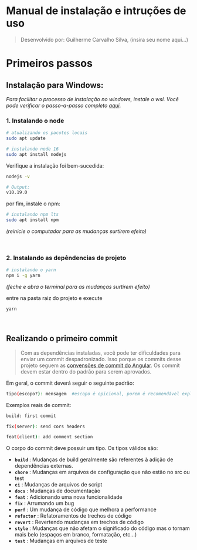 # **Manual de instalação e intruções de uso**

> Desenvolvido por: Guilherme Carvalho Silva, (insira seu nome aqui...)

# Primeiros passos

## Instalação para Windows:

_Para facilitar o processo de instalação no windows, instale o wsl. Você pode verificar o passo-a-passo completo [aqui](https://pureinfotech.com/install-windows-subsystem-linux-2-windows-10/)._

### 1. Instalando o node

```sh
# atualizando os pacotes locais
sudo apt update
```

```sh
# instalando node 16
sudo apt install nodejs
```

Verifique a instalação foi bem-sucedida:

```sh
nodejs -v
```

```sh
# Output:
v10.19.0
```

por fim, instale o npm:

```sh
# instalando npm lts
sudo apt install npm
```

_(reinicie o computador para as mudanças surtirem efeito)_

<br/>

### 2. Instalando as depêndencias de projeto

```sh
# instalando o yarn
npm i -g yarn
```

_(feche e abra o terminal para as mudanças surtirem efeito)_

entre na pasta raiz do projeto e execute

```sh
yarn
```

<br/>

## Realizando o primeiro commit

> Com as dependências instaladas, você pode ter dificuldades para enviar um commit despadronizado. Isso porque os commits desse projeto seguem as [convensões de commit do Angular](https://github.com/conventional-changelog/commitlint/tree/master/@commitlint/config-conventional#type-enum). Os commit devem estar dentro do padrão para serem aprovados.

Em geral, o commit deverá seguir o seguinte padrão:

```sh
tipo(escopo?): mensagem  #escopo é opicional, porem é recomendável explicitar se a mudança está no server ou client
```

Exemplos reais de commit:

```sh
build: first commit
```

```sh
fix(server): send cors headers
```

```sh
feat(client): add comment section
```

O corpo do commit deve possuir um tipo. Os tipos válidos são:

- **`build`** : Mudanças de build geralmente são referentes à adição de dependências externas.
- **`chore`** : Mudanças em arquivos de configuração que não estão no src ou test
- **`ci`** : Mudanças de arquivos de script
- **`docs`** : Mudanças de documentação
- **`feat`** : Adicionando uma nova funcionalidade
- **`fix`** : Arrumando um bug
- **`perf`** : Um mudança de código que melhora a performance
- **`refactor`** : Refatoramentos de trechos de código
- **`revert`** : Revertendo mudanças em trechos de código
- **`style`** : Mudanças que não afetam o significado do código mas o tornam mais belo (espaços em branco, formatação, etc...)
- **`test`** : Mudanças em arquivos de teste
